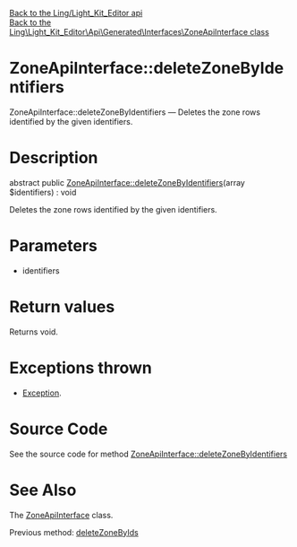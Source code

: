 [Back to the Ling/Light_Kit_Editor api](https://github.com/lingtalfi/Light_Kit_Editor/blob/master/doc/api/Ling/Light_Kit_Editor.md)<br>
[Back to the Ling\Light_Kit_Editor\Api\Generated\Interfaces\ZoneApiInterface class](https://github.com/lingtalfi/Light_Kit_Editor/blob/master/doc/api/Ling/Light_Kit_Editor/Api/Generated/Interfaces/ZoneApiInterface.md)


ZoneApiInterface::deleteZoneByIdentifiers
================



ZoneApiInterface::deleteZoneByIdentifiers — Deletes the zone rows identified by the given identifiers.




Description
================


abstract public [ZoneApiInterface::deleteZoneByIdentifiers](https://github.com/lingtalfi/Light_Kit_Editor/blob/master/doc/api/Ling/Light_Kit_Editor/Api/Generated/Interfaces/ZoneApiInterface/deleteZoneByIdentifiers.md)(array $identifiers) : void




Deletes the zone rows identified by the given identifiers.




Parameters
================


- identifiers

    


Return values
================

Returns void.


Exceptions thrown
================

- [Exception](http://php.net/manual/en/class.exception.php).&nbsp;







Source Code
===========
See the source code for method [ZoneApiInterface::deleteZoneByIdentifiers](https://github.com/lingtalfi/Light_Kit_Editor/blob/master/Api/Generated/Interfaces/ZoneApiInterface.php#L382-L382)


See Also
================

The [ZoneApiInterface](https://github.com/lingtalfi/Light_Kit_Editor/blob/master/doc/api/Ling/Light_Kit_Editor/Api/Generated/Interfaces/ZoneApiInterface.md) class.

Previous method: [deleteZoneByIds](https://github.com/lingtalfi/Light_Kit_Editor/blob/master/doc/api/Ling/Light_Kit_Editor/Api/Generated/Interfaces/ZoneApiInterface/deleteZoneByIds.md)<br>

